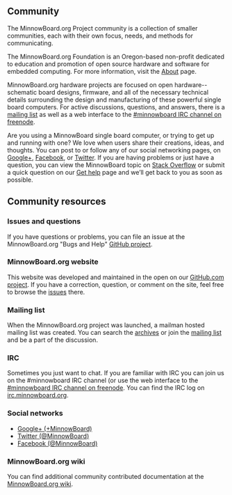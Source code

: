 ## Community

The MinnowBoard.org Project community is a collection of smaller communities, 
each with their own focus, needs, and methods for communicating.

The MinnowBoard.org Foundation is an Oregon-based non-profit dedicated to 
education and promotion of open source hardware and software for embedded 
computing. For more information, visit the [About](about) page.

MinnowBoard.org hardware projects are focused on open hardware--schematic board 
designs, firmware, and all of the necessary technical details surrounding the 
design and manufacturing of these powerful single board computers. For active 
discussions, questions, and answers, there is a [mailing list](http://lists.elinux.org/mailman/listinfo/elinux-minnowboard) as well as a 
web interface to the [#minnowboard IRC channel on freenode](http://webchat.freenode.net/?channels=minnowboard).

Are you using a MinnowBoard single board computer, or trying to get up and 
running with one? We love when users share their creations, ideas, and thoughts. 
You can post to or follow any of our social networking pages, on [Google+](https://plus.google.com/b/107232752308803303026/+MinnowboardOrg/posts), 
[Facebook](https://www.facebook.com/pages/MinnowBoard/388667897899215), or [Twitter](https://twitter.com/minnowboard). If you are having problems or just have a question, you 
can view the MinnowBoard topic on [Stack Overflow](http://stackoverflow.com/search?q=minnowboard) or submit a quick question on 
our [Get help](help) page and we’ll get back to you as soon as possible.

## Community resources

### Issues and questions
If you have questions or problems, you can file an issue at the MinnowBoard.org 
"Bugs and Help" [GitHub project](https://github.com/minnowboard-org).

### MinnowBoard.org website
This website was developed and maintained in the open on our [GitHub.com project](https://github.com/minnowboard-org/website). If 
you have a correction, question, or comment on the site, feel free to browse the 
[issues](https://github.com/minnowboard-org/website/issues) there.

### Mailing list
When the MinnowBoard.org project was launched, a mailman hosted mailing list 
was created. You can search the [archives](http://minnowboard.57273.x6.nabble.com/)
or join the [mailing list](http://lists.elinux.org/mailman/listinfo/elinux-minnowboard) and be a part of the discussion.

### IRC
Sometimes you just want to chat. If you are familiar with IRC you can join us 
on the #minnowboard IRC channel (or use the web interface to the [#minnowboard IRC channel on freenode](http://webchat.freenode.net/?channels=minnowboard). 
You can find the IRC log 
on [irc.minnowboard.org](https://irc.minnowboard.org/).

### Social networks
-   [Google+ (+MinnowBoard)](https://plus.google.com/b/107232752308803303026/+MinnowboardOrg/posts)
-   [Twitter (@MinnowBoard)](https://twitter.com/minnowboard)
-   [Facebook (@MinnowBoard)](https://www.facebook.com/pages/MinnowBoard/388667897899215)

### MinnowBoard.org wiki
You can find additional community contributed documentation at the [MinnowBoard.org wiki](http://wiki.minnowboard.org/).
